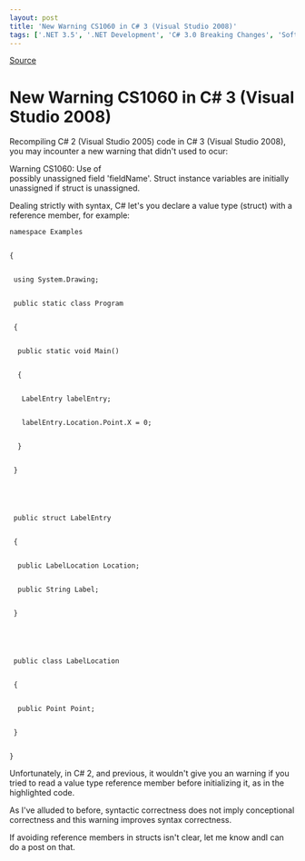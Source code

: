 ```yaml
---
layout: post
title: 'New Warning CS1060 in C# 3 (Visual Studio 2008)'
tags: ['.NET 3.5', '.NET Development', 'C# 3.0 Breaking Changes', 'Software Development', 'Visual Studio 2008', 'msmvps', 'December 2007']
---
```

[Source](http://blogs.msmvps.com/peterritchie/2007/12/09/new-warning-cs1060-in-c-3-visual-studio-2008/ "Permalink to New Warning CS1060 in C# 3 (Visual Studio 2008)")

# New Warning CS1060 in C# 3 (Visual Studio 2008)

Recompiling C# 2 (Visual Studio 2005) code in C# 3 (Visual Studio 2008), you may incounter a new warning that didn't used to ocur:

Warning CS1060: Use of  
 possibly unassigned field 'fieldName'. Struct instance variables are initially unassigned if struct is unassigned.

Dealing strictly with syntax, C# let's you declare a value type (struct) with a reference member, for example:

  

    
    
    namespace Examples
    
    
    {
    
    
     using System.Drawing;
    
    
     public static class Program
    
    
     {
    
    
      public static void Main()
    
    
      {
    
    
       LabelEntry labelEntry;
    
    
       labelEntry.Location.Point.X = 0;
    
    
      }
    
    
     }
    
    
    
    
    
     public struct LabelEntry
    
    
     {
    
    
      public LabelLocation Location;
    
    
      public String Label;
    
    
     }
    
    
    
    
    
     public class LabelLocation
    
    
     {
    
    
      public Point Point;
    
    
     }
    
    
    }

Unfortunately, in C# 2, and previous, it wouldn't give you an warning if you tried to read a value type reference member before initializing it, as in the highlighted code.

As I've alluded to before, syntactic correctness does not imply conceptional correctness and this warning improves syntax correctness.

If avoiding reference members in structs isn't clear, let me know andI can do a post on that.


